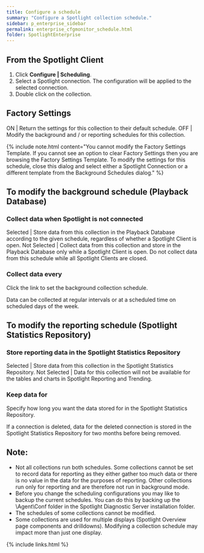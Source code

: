 ```yaml
---
title: Configure a schedule
summary: "Configure a Spotlight collection schedule."
sidebar: p_enterprise_sidebar
permalink: enterprise_cfgmonitor_schedule.html
folder: SpotlightEnterprise
---
```




## From the Spotlight Client

1. Click **Configure \| Scheduling**.
2. Select a Spotlight connection. The configuration will be applied to the selected connection.
3. Double click on the collection.


## Factory Settings

ON | Return the settings for this collection to their default schedule.
OFF | Modify the background and / or reporting schedules for this collection.

{% include note.html content="You cannot modify the Factory Settings Template. If you cannot see an option to clear Factory Settings then you are browsing the Factory Settings Template. To modify the settings for this schedule, close this dialog and select either a Spotlight Connection or a different template from the Background Schedules dialog." %}

## To modify the background schedule (Playback Database)

### Collect data when Spotlight is not connected

Selected | Store data from this collection in the Playback Database according to the given schedule, regardless of whether a Spotlight Client is open.
Not Selected | Collect data from this collection and store in the Playback Database only while a Spotlight Client is open. Do not collect data from this schedule while all Spotlight Clients are closed.

### Collect data every

Click the link to set the background collection schedule.

Data can be collected at regular intervals or at a scheduled time on scheduled days of the week.

## To modify the reporting schedule (Spotlight Statistics Repository)

### Store reporting data in the Spotlight Statistics Repository

Selected | Store data from this collection in the Spotlight Statistics Repository.
Not Selected | Data for this collection will not be available for the tables and charts in Spotlight Reporting and Trending.


### Keep data for

Specify how long you want the data stored for in the Spotlight Statistics Repository.

If a connection is deleted, data for the deleted connection is stored in the Spotlight Statistics Repository for two months before being removed.


## Note:

* Not all collections run both schedules. Some collections cannot be set to record data for reporting as they either gather too much data or there is no value in the data for the purposes of reporting. Other collections run only for reporting and are therefore not run in background mode.
* Before you change the scheduling configurations you may like to backup the current schedules. You can do this by backing up the \\Agent\\Conf folder in the Spotlight Diagnostic Server installation folder.
* The schedules of some collections cannot be modified.
* Some collections are used for multiple displays (Spotlight Overview page components and drilldowns). Modifying a collection schedule may impact more than just one display.


{% include links.html %}
